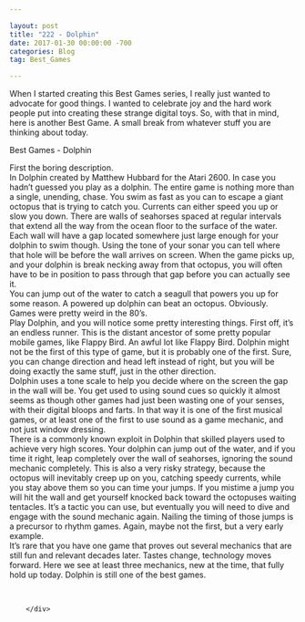```yaml
---

layout: post  
title: "222 - Dolphin"  
date: 2017-01-30 00:00:00 -700  
categories: Blog  
tag: Best_Games

---
```


When I started creating this Best Games series, I really just wanted to advocate for good things. I wanted to celebrate joy and the hard work people put into creating these strange digital toys. So, with that in mind, here is another Best Game. A small break from whatever stuff you are thinking about today.   
  
Best Games - Dolphin  
  
First the boring description.  
In Dolphin created by Matthew Hubbard for the Atari 2600. In case you hadn’t guessed you play as a dolphin. The entire game is nothing more than a single, unending, chase. You swim as fast as you can to escape a giant octopus that is trying to catch you. Currents can either speed you up or slow you down. There are walls of seahorses spaced at regular intervals that extend all the way from the ocean floor to the surface of the water. Each wall will have a gap located somewhere just large enough for your dolphin to swim though. Using the tone of your sonar you can tell where that hole will be before the wall arrives on screen. When the game picks up, and your dolphin is break necking away from that octopus, you will often have to be in position to pass through that gap before you can actually see it.   
You can jump out of the water to catch a seagull that powers you up for some reason. A powered up dolphin can beat an octopus. Obviously.   
Games were pretty weird in the 80’s.  
Play Dolphin, and you will notice some pretty interesting things. First off, it’s an endless runner. This is the distant ancestor of some pretty popular mobile games, like Flappy Bird. An awful lot like Flappy Bird. Dolphin might not be the first of this type of game, but it is probably one of the first. Sure, you can change direction and head left instead of right, but you will be doing exactly the same stuff, just in the other direction.   
Dolphin uses a tone scale to help you decide where on the screen the gap in the wall will be. You get used to using sound cues so quickly it almost seems as though other games had just been wasting one of your senses, with their digital bloops and farts. In that way it is one of the first musical games, or at least one of the first to use sound as a game mechanic, and not just window dressing.   
There is a commonly known exploit in Dolphin that skilled players used to achieve very high scores. Your dolphin can jump out of the water, and if you time it right, leap completely over the wall of seahorses, ignoring the sound mechanic completely. This is also a very risky strategy, because the octopus will inevitably creep up on you, catching speedy currents, while you stay above them so you can time your jumps. If you mistime a jump you will hit the wall and get yourself knocked back toward the octopuses waiting tentacles. It’s a tactic you can use, but eventually you will need to dive and engage with the sound mechanic again. Nailing the timing of those jumps is a precursor to rhythm games. Again, maybe not the first, but a very early example.   
It’s rare that you have one game that proves out several mechanics that are still fun and relevant decades later. Tastes change, technology moves forward. Here we see at least three mechanics, new at the time, that fully hold up today. Dolphin is still one of the best games.  
  
​

```
    </div>
    
```